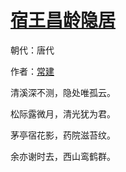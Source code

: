 # [宿王昌龄隐居](http://so.gushiwen.org/view_6494.aspx)

朝代：唐代

作者：[常建](http://so.gushiwen.org/author_443.aspx)

清溪深不测，隐处唯孤云。

松际露微月，清光犹为君。

茅亭宿花影，药院滋苔纹。

余亦谢时去，西山鸾鹤群。


